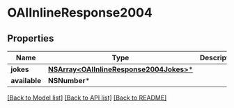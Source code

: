 # OAIInlineResponse2004

## Properties
Name | Type | Description | Notes
------------ | ------------- | ------------- | -------------
**jokes** | [**NSArray&lt;OAIInlineResponse2004Jokes&gt;***](OAIInlineResponse2004Jokes.md) |  | [optional] 
**available** | **NSNumber*** |  | [optional] 

[[Back to Model list]](../README.md#documentation-for-models) [[Back to API list]](../README.md#documentation-for-api-endpoints) [[Back to README]](../README.md)


